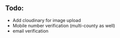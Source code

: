 ## Todo:
  - Add cloudinary for image upload
  - Mobile number verification (multi-county as well)
  - email verification